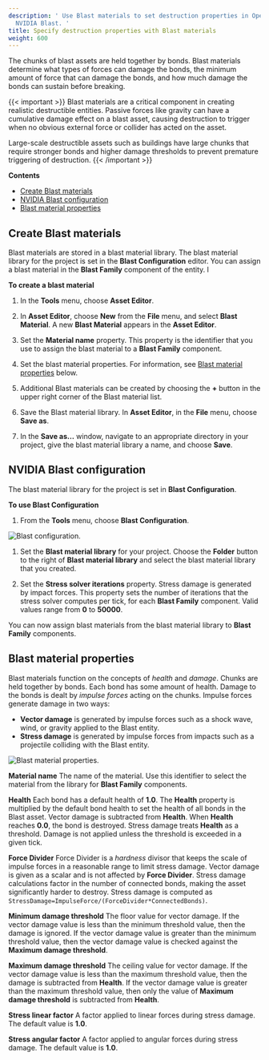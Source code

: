 ```yaml
---
description: ' Use Blast materials to set destruction properties in Open 3D Engine with
  NVIDIA Blast. '
title: Specify destruction properties with Blast materials
weight: 600
---
```



The chunks of blast assets are held together by bonds. Blast materials determine what types of forces can damage the bonds, the minimum amount of force that can damage the bonds, and how much damage the bonds can sustain before breaking.

{{< important >}}
Blast materials are a critical component in creating realistic destructible entities. Passive forces like gravity can have a cumulative damage effect on a blast asset, causing destruction to trigger when no obvious external force or collider has acted on the asset.

Large-scale destructible assets such as buildings have large chunks that require stronger bonds and higher damage thresholds to prevent premature triggering of destruction.
{{< /important >}}

**Contents**
+ [Create Blast materials](#create-blast-materials)
+ [NVIDIA Blast configuration](#nvidia-blast-configuration)
+ [Blast material properties](#blast-material-properties)

## Create Blast materials 

Blast materials are stored in a blast material library. The blast material library for the project is set in the **Blast Configuration** editor. You can assign a blast material in the **Blast Family** component of the entity. l

**To create a blast material**

1. In the **Tools** menu, choose **Asset Editor**.

1. In **Asset Editor**, choose **New** from the **File** menu, and select **Blast Material**. A new **Blast Material** appears in the **Asset Editor**.

1. Set the **Material name** property. This property is the identifier that you use to assign the blast material to a **Blast Family** component.

1. Set the blast material properties. For information, see [Blast material properties](#blast-material-properties) below.

1. Additional Blast materials can be created by choosing the **+** button in the upper right corner of the Blast material list.

1. Save the Blast material library. In **Asset Editor**, in the **File** menu, choose **Save as**.

1. In the **Save as...** window, navigate to an appropriate directory in your project, give the blast material library a name, and choose **Save**.

## NVIDIA Blast configuration 

The blast material library for the project is set in **Blast Configuration**.

**To use Blast Configuration**

1. From the **Tools** menu, choose **Blast Configuration**.

![Blast configuration.](/images/user-guide/physx/blast/ui-blast-configuration.png)

1. Set the **Blast material library** for your project. Choose the **Folder** button to the right of **Blast material library** and select the blast material library that you created.

1. Set the **Stress solver iterations** property. Stress damage is generated by impact forces. This property sets the number of iterations that the stress solver computes per tick, for each **Blast Family** component. Valid values range from **0** to **50000**.

You can now assign blast materials from the blast material library to **Blast Family** components.

## Blast material properties 

Blast materials function on the concepts of *health* and *damage*. Chunks are held together by bonds. Each bond has some amount of health. Damage to the bonds is dealt by *impulse forces* acting on the chunks. Impulse forces generate damage in two ways:
+ **Vector damage** is generated by impulse forces such as a shock wave, wind, or gravity applied to the Blast entity.
+ **Stress damage** is generated by impulse forces from impacts such as a projectile colliding with the Blast entity.

![Blast material properties.](/images/user-guide/physx/blast/ui-blast-material.png)

**Material name**
The name of the material. Use this identifier to select the material from the library for **Blast Family** components.

**Health**
Each bond has a default health of **1.0**. The **Health** property is multiplied by the default bond health to set the health of all bonds in the Blast asset.
Vector damage is subtracted from **Health**. When **Health** reaches **0.0**, the bond is destroyed.
Stress damage treats **Health** as a threshold. Damage is not applied unless the threshold is exceeded in a given tick.

**Force Divider**
Force Divider is a *hardness* divisor that keeps the scale of impulse forces in a reasonable range to limit stress damage.
Vector damage is given as a scalar and is not affected by **Force Divider**.
Stress damage calculations factor in the number of connected bonds, making the asset significantly harder to destroy. Stress damage is computed as `StressDamage=ImpulseForce/(ForceDivider*ConnectedBonds)`.

**Minimum damage threshold**
The floor value for vector damage. If the vector damage value is less than the minimum threshold value, then the damage is ignored. If the vector damage value is greater than the minimum threshold value, then the vector damage value is checked against the **Maximum damage threshold**.

**Maximum damage threshold**
The ceiling value for vector damage. If the vector damage value is less than the maximum threshold value, then the damage is subtracted from **Health**. If the vector damage value is greater than the maximum threshold value, then only the value of **Maximum damage threshold** is subtracted from **Health**.

**Stress linear factor**
A factor applied to linear forces during stress damage. The default value is **1.0**.

**Stress angular factor**
A factor applied to angular forces during stress damage. The default value is **1.0**.
